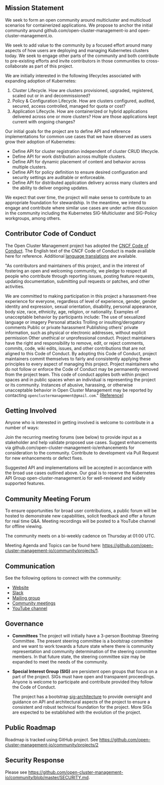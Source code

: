 ## Mission Statement

We seek to form an open community around multicluster and multicloud scenarios for containerized applications. We propose to anchor the initial community around github.com/open-cluster-management-io and open-cluster-management.io.

We seek to add value to the community by a focused effort around many aspects of how users are deploying and managing Kubernetes clusters today. We seek to engage other parts of the community and both contribute to pre-existing efforts and invite contributors in those communities to cross-collaborate as part of this project.

We are initially interested in the following lifecycles associated with expanding adoption of Kubernetes:

1. Cluster Lifecycle. How are clusters provisioned, upgraded, registered, scaled out or in and decommissioned?
2. Policy & Configuration Lifecycle. How are clusters configured, audited, secured, access controlled, managed for quota or cost?
3. Application Lifecycle. How are containerized or hybrid applications delivered across one or more clusters? How are those applications kept current with ongoing changes?

Our initial goals for the project are to define API and reference implementations for common use cases that we have observed as users grow their adoption of Kubernetes:

- Define API for cluster registration independent of cluster CRUD lifecycle.
- Define API for work distribution across multiple clusters.
- Define API for dynamic placement of content and behavior across multiple clusters.
- Define API for policy definition to ensure desired configuration and security settings are auditable or enforceable.
- Define API for distributed application delivery across many clusters and the ability to deliver ongoing updates.

We expect that over time, the project will make sense to contribute to an appropriate foundation for stewardship. In the meantime, we intend to engage and contribute where similar use cases are under active discussion in the community including the Kubernetes SIG-Multicluster and SIG-Policy workgroups, among others.

## Contributor Code of Conduct
The Open Cluster Management project has adopted the [CNCF Code of Conduct](https://github.com/cncf/foundation/blob/master/code-of-conduct.md). The English text of the CNCF Code of Conduct is made available here for reference. Additional [language translations](https://github.com/cncf/foundation/blob/master/code-of-conduct.md) are available.

"As contributors and maintainers of this project, and in the interest of fostering an open and welcoming community, we pledge to respect all people who contribute through reporting issues, posting feature requests, updating documentation, submitting pull requests or patches, and other activities.

We are committed to making participation in this project a harassment-free experience for everyone, regardless of level of experience, gender, gender identity and expression, sexual orientation, disability, personal appearance, body size, race, ethnicity, age, religion, or nationality.
Examples of unacceptable behavior by participants include:
The use of sexualized language or imagery
Personal attacks
Trolling or insulting/derogatory comments
Public or private harassment
Publishing others' private information, such as physical or electronic addresses, without explicit permission
Other unethical or unprofessional conduct.
Project maintainers have the right and responsibility to remove, edit, or reject comments, commits, code, wiki edits, issues, and other contributions that are not aligned to this Code of Conduct. By adopting this Code of Conduct, project maintainers commit themselves to fairly and consistently applying these principles to every aspect of managing this project. Project maintainers who do not follow or enforce the Code of Conduct may be permanently removed from the project team.
This code of conduct applies both within project spaces and in public spaces when an individual is representing the project or its community.
Instances of abusive, harassing, or otherwise unacceptable behavior in Open Cluster Management may be reported by contacting `openclustermanagement@gmail.com`." [[Reference](https://github.com/cncf/foundation/blob/master/code-of-conduct.md)]

## Getting Involved

Anyone who is interested in getting involved is welcome to contribute in a number of ways:

Join the recurring meeting forums (see below) to provide input as a stakeholder and help validate proposed use cases.
Suggest enhancements via github.com/open-cluster-management-io/enhancements for consideration to the community.
Contribute to development via Pull Request for new enhancements or defect fixes.

Suggested API and implementations will be accepted in accordance with the broad use cases outlined above. Our goal is to reserve the Kubernetes API Group open-cluster-management.io for well-reviewed and widely supported features.

## Community Meeting Forum

To ensure opportunities for broad user contributions, a public forum will be hosted to demonstrate new capabilities, solicit feedback and offer a forum for real time Q&A.
Meeting recordings will be posted to a YouTube channel for offline viewing.

The community meets on a bi-weekly cadence on Thursday at 01:00 UTC.

Meeting Agenda and Topics can be found here: https://github.com/open-cluster-management-io/community/projects/1.

## Communication

See the following options to connect with the community:

 - [Website](https://open-cluster-management.io)
 - [Slack](https://kubernetes.slack.com/archives/C01GE7YSUUF)
 - [Mailing group](https://groups.google.com/g/open-cluster-management)
 - [Community meetings](https://github.com/open-cluster-management-io/community#community-meetings)
 - [YouTube channel](https://www.youtube.com/channel/UC7xxOh2jBM5Jfwt3fsBzOZw)

## Governance

* **Committees** The project will initially have a 3-person Bootstrap Steering Committee. The present steering
  committee is a bootstrap committee and we want to work towards a future state where there is community representation and community determination of the steering committee members. In that future state, the steering committee size may be expanded to meet the needs of the community.

* **Special Interest Group (SIG)** are persistent open groups that focus on a part of the project.
  SIGs must have open and transparent proceedings.
  Anyone is welcome to participate and contribute provided they follow the Code of Conduct.

  The project has a bootstrap [sig-architecture](sig-architecture) to provide oversight and guidance on API and architectural aspects of the project to ensure a consistent and robust technical foundation for the project. More SIGs are expected to be established with the evolution of the project.

## Public Roadmap

Roadmap is tracked using GitHub project. See https://github.com/open-cluster-management-io/community/projects/2

## Security Response

Please see https://github.com/open-cluster-management-io/community/blob/master/SECURITY.md.

